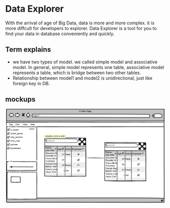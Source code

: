 # Data Explorer

  With the arrival of age of Big Data, data is more and more complex. it is more diffcult for developers to explorer. Data Explorer is a tool for you to find your data in database conveniently and quickly. 

## Term explains

* we have  two types of model. we called simple model and associative model. In general, simple model represents one table, associative model represents a table, which is bridge between two other tables.
* Relationship between model1 and model2 is unidirectional, just like foreign key in DB.

## mockups
![Alt text](mockups/main.png)
